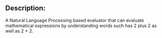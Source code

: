 <h2>Description:</h2>
<p> A Natural Language Processing based evaluator that can evaluate mathematical expressions by understanding words such has 
  2 plus 2 as well as 2 + 2. </p>
